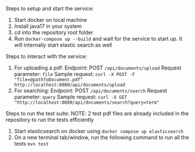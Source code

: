 Steps to setup and start the service:
1. Start docker on local machine
2. Install java17 in your system
3. cd into the repository root folder
4. Run `docker-compose up --build` and wait for the service to start up. It will internally start elastic search as well

Steps to interact with the service:
1. For uploading a pdf:
    Endpoint: POST `/api/documents/upload`
    Request parameter: `file`
    Sample request: `curl -X POST -F "file=@pathToDocument.pdf" http://localhost:8080/api/documents/upload`
2. For searching:
   Endpoint: POST `/api/documents/search`
   Request parameter: `query`
   Sample request: `curl -X GET "http://localhost:8080/api/documents/search?query=term"`

Steps to run the test suite:
NOTE: 2 test pdf files are already included in the repository to run the tests efficiently
1. Start elasticsearch on docker using `docker compose up elasticsearch`
2. On a new terminal tab/window, run the following command to run all the tests `mvn test`